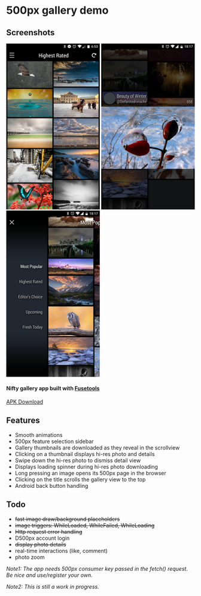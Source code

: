 # 500px gallery demo

## Screenshots
<img src="https://github.com/jveres/D500px/blob/master/Screenshot1.png?raw=true" width="250">
<img src="https://github.com/jveres/D500px/blob/master/Screenshot2.png?raw=true" width="250">
<img src="https://github.com/jveres/D500px/blob/master/Screenshot3.png?raw=true" width="250">

#### Nifty gallery app built with [Fusetools](https://www.fusetools.com/)

<a href="https://github.com/jveres/D500px/blob/master/D500px-debug.apk?raw=true">APK Download</a>

## Features

* Smooth animations
* 500px feature selection sidebar
* Gallery thumbnails are downloaded as they reveal in the scrollview
* Clicking on a thumbnail displays hi-res photo and details
* Swipe down the hi-res photo to dismiss detail view
* Displays loading spinner during hi-res photo downloading
* Long pressing an image opens its 500px page in the browser
* Clicking on the title scrolls the gallery view to the top
* Android back button handling

## Todo

- ~~fast image draw/background placeholders~~
- ~~image triggers: WhileLoaded, WhileFailed, WhileLoading~~
- ~~Http request error handling~~
- D500px account login
- ~~display photo details~~
- real-time interactions (like, comment)
- photo zoom

*Note1: The app needs 500px consumer key passed in the fetch() request. Be nice and use/register your own.*

*Note2: This is still a work in progress.*

